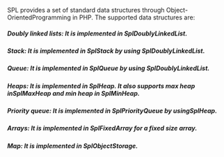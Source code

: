 SPL provides a set of standard data structures through Object-OrientedProgramming in PHP. The supported data structures are:   

##### Doubly linked lists: It is implemented in SplDoublyLinkedList.   
##### Stack: It is implemented in SplStack by using SplDoublyLinkedList.   
##### Queue: It is implemented in SplQueue by using SplDoublyLinkedList.   
##### Heaps: It is implemented in SplHeap. It also supports max heap inSplMaxHeap and min heap in SplMinHeap.   
##### Priority queue: It is implemented in SplPriorityQueue by usingSplHeap.   
##### Arrays: It is implemented in SplFixedArray for a fixed size array.   
##### Map: It is implemented in SplObjectStorage.   
